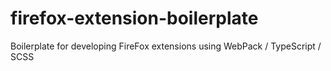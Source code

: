 # firefox-extension-boilerplate
Boilerplate for developing FireFox extensions using WebPack / TypeScript / SCSS
